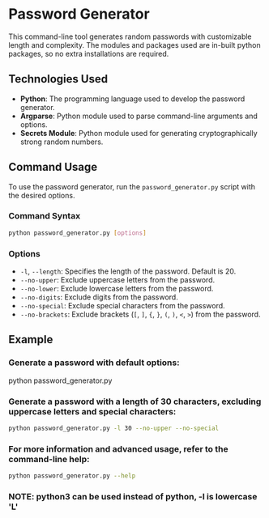 # Password Generator

This command-line tool generates random passwords with customizable length and complexity.
The modules and packages used are in-built python packages, so no extra installations are required.

## Technologies Used

- **Python**: The programming language used to develop the password generator.
- **Argparse**: Python module used to parse command-line arguments and options.
- **Secrets Module**: Python module used for generating cryptographically strong random numbers.

## Command Usage

To use the password generator, run the `password_generator.py` script with the desired options.

### Command Syntax

```bash
python password_generator.py [options]
```

### Options

- `-l`, `--length`: Specifies the length of the password. Default is 20.
- `--no-upper`: Exclude uppercase letters from the password.
- `--no-lower`: Exclude lowercase letters from the password.
- `--no-digits`: Exclude digits from the password.
- `--no-special`: Exclude special characters from the password.
- `--no-brackets`: Exclude brackets (`[`, `]`, `{`, `}`, `(`, `)`, `<`, `>`) from the password.

## Example

### Generate a password with default options:
python password_generator.py

### Generate a password with a length of 30 characters, excluding uppercase letters and special characters:

```bash
python password_generator.py -l 30 --no-upper --no-special
```

### For more information and advanced usage, refer to the command-line help:

```bash
python password_generator.py --help
```

### NOTE: python3 can be used instead of python, -l is lowercase 'L'
